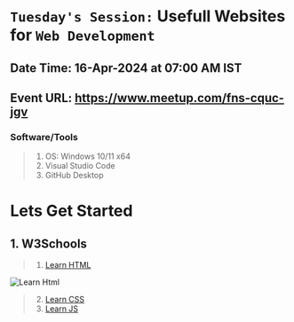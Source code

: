 # `Tuesday's Session:` Usefull Websites for `Web Development`

## Date Time: 16-Apr-2024 at 07:00 AM IST

## Event URL: <https://www.meetup.com/fns-cquc-jgv>

### Software/Tools

> 1. OS: Windows 10/11 x64
> 2. Visual Studio Code
> 3. GitHub Desktop

# Lets Get Started

## 1. W3Schools

> 1. [Learn HTML](https://www.w3schools.com/html/default.asp)

![Learn Html](../images/imglearnhtml.png)

> 2. [Learn CSS](https://www.w3schools.com/css/default.asp)
> 3. [Learn JS](https://www.w3schools.com/js/default.asp)
